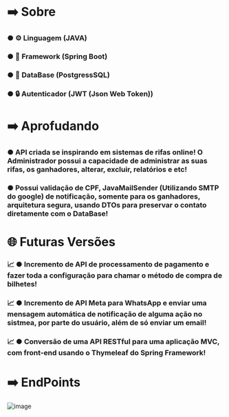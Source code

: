 # ➡️ Sobre
### ● ⚙️ Linguagem (JAVA)
### ● 🧷 Framework (Spring Boot)
### ● 🎲 DataBase (PostgressSQL)
### ● 🔒 Autenticador (JWT (Json Web Token))


# ➡️ Aprofudando
### ● API criada se inspirando em sistemas de rifas online! O Administrador possui a capacidade de administrar as suas rifas, os ganhadores, alterar, excluir, relatórios e etc!
### ● Possui validação de CPF, JavaMailSender (Utilizando SMTP do google) de notificação, somente para os ganhadores, arquitetura segura, usando DTOs para preservar o contato diretamente com o DataBase!


# 🌐 Futuras Versões
### 📈 ● Incremento de API de processamento de pagamento e fazer toda a configuração para chamar o método de compra de bilhetes!
### 📈 ● Incremento de API Meta para WhatsApp e enviar uma mensagem automática de notificação de alguma ação no sistmea, por parte do usuário, além de só enviar um email!
### 📈 ● Conversão de uma API RESTful para uma aplicação MVC, com front-end usando o Thymeleaf do Spring Framework!


# ➡️ EndPoints
![image](https://github.com/user-attachments/assets/91701b56-8f21-4a3b-9225-6a32c9341b5f)

 
